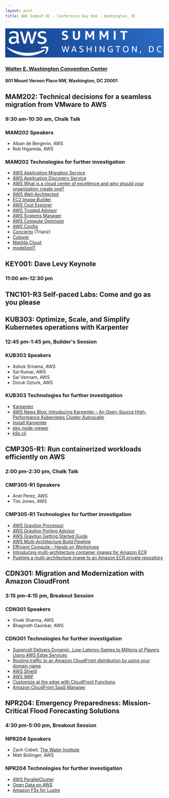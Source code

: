 ```yaml
---
layout: post
title: AWS Summit DC - Conference Day One - Washington, DC
---
```


[![AWS Summits Washington DC](/images/AWSsummitLogoWashingtonDC.png "AWS Summits Washington DC")](https://aws.amazon.com/events/summits/washington-dc/)

### [Walter E. Washington Convention Center](https://eventsdc.com/venue/walter-e-washington-convention-center)

#### 801 Mount Vernon Place NW, Washington, DC 20001

## MAM202: Technical decisions for a seamless migration from VMware to AWS

### 9:30 am-10:30 am, Chalk Talk

### MAM202 Speakers

* Alban de Bergevin, AWS
* Rob Higareda, AWS

### MAM202 Technologies for further investigation

* [AWS Application Migration Service](https://aws.amazon.com/application-migration-service/)
* [AWS Application Discovery Service](https://aws.amazon.com/application-discovery/)
* [AWS What is a cloud center of excellence and why should your organization create one?](https://aws.amazon.com/blogs/publicsector/what-is-cloud-center-excellence-why-should-your-organization-create-one/)
* [AWS Well-Architected](https://aws.amazon.com/architecture/well-architected/?wa-lens-whitepapers.sort-by=item.additionalFields.sortDate&wa-lens-whitepapers.sort-order=desc&wa-guidance-whitepapers.sort-by=item.additionalFields.sortDate&wa-guidance-whitepapers.sort-order=desc)
* [EC2 Image Builder](https://aws.amazon.com/image-builder/)
* [AWS Cost Explorer](https://aws.amazon.com/aws-cost-management/aws-cost-explorer/)
* [AWS Trusted Advisor](https://aws.amazon.com/premiumsupport/technology/trusted-advisor/)
* [AWS Systems Manager](https://aws.amazon.com/systems-manager/)
* [AWS Compute Optimizer](https://aws.amazon.com/compute-optimizer/)
* [AWS Config](https://aws.amazon.com/config/)
* [Concierto](https://www.concierto.cloud) (Trianz)
* [Cutover](https://www.cutover.com/cutover-and-aws)
* [Matilda Cloud](https://www.matildacloud.com)
* [modelizeIT](https://www.modelizeit.com)

## KEY001: Dave Levy Keynote

### 11:00 am-12:30 pm

## TNC101-R3 Self-paced Labs: Come and go as you please

## KUB303: Optimize, Scale, and Simplify Kubernetes operations with Karpenter

### 12:45 pm-1:45 pm, Builder's Session

### KUB303 Speakers

* Ashok Srirama, AWS
* Sai Kumar, AWS
* Sai Vennam, AWS
* Doruk Ozturk, AWS

### KUB303 Technologies for further investigation

* [Karpenter](https://karpenter.sh/)
* [AWS News Blog: Introducing Karpenter – An Open-Source High-Performance Kubernetes Cluster Autoscaler](https://aws.amazon.com/blogs/aws/introducing-karpenter-an-open-source-high-performance-kubernetes-cluster-autoscaler/)
* [Install Karpenter](https://catalog.us-east-1.prod.workshops.aws/event/dashboard/en-US/workshop/install-karpenter)
* [eks-node-viewer](https://github.com/awslabs/eks-node-viewer)
* [k9s cli](https://k9scli.io/)

## CMP305-R1: Run containerized workloads efficiently on AWS

### 2:00 pm-2:30 pm, Chalk Talk

### CMP305-R1 Speakers

* Anel Perez, AWS
* Tim Jones, AWS

### CMP305-R1 Technologies for further investigation

* [AWS Graviton Processor](https://aws.amazon.com/pm/ec2-graviton/)
* [AWS Graviton Porting Advisor](https://github.com/aws/porting-advisor-for-graviton)
* [AWS Graviton Getting Started Guide](https://github.com/aws/aws-graviton-getting-started)
* [AWS Multi-Architecture Build Pipeline](https://github.com/aws-samples/aws-multiarch-container-build-pipeline)
* [Efficient Compute - Hands on Workshops](https://ec2spotworkshops.com)
* [Introducing multi-architecture container images for Amazon ECR](https://aws.amazon.com/blogs/containers/introducing-multi-architecture-container-images-for-amazon-ecr/)
* [Pushing a multi-architecture image to an Amazon ECR private repository](https://docs.aws.amazon.com/AmazonECR/latest/userguide/docker-push-multi-architecture-image.html)

## CDN301: Migration and Modernization with Amazon CloudFront

### 3:15 pm-4:15 pm, Breakout Session

### CDN301 Speakers

* Vivek Sharma, AWS
* Bhagirath Gaonkar, AWS

### CDN301 Technologies for further investigation

* [Supercell Delivers Dynamic, Low-Latency Games to Millions of Players Using AWS Edge Services](https://aws.amazon.com/solutions/case-studies/supercell-edge-services-case-study/)
* [Routing traffic to an Amazon CloudFront distribution by using your domain name](https://docs.aws.amazon.com/Route53/latest/DeveloperGuide/routing-to-cloudfront-distribution.html)
* [AWS Shield](https://aws.amazon.com/shield/)
* [AWS WAF](https://aws.amazon.com/waf/)
* [Customize at the edge with CloudFront Functions](https://docs.aws.amazon.com/AmazonCloudFront/latest/DeveloperGuide/cloudfront-functions.html)
* [Amazon CloudFront SaaS Manager](https://aws.amazon.com/cloudfront/features/saas-manager/)

## NPR204: Emergency Preparedness: Mission-Critical Flood Forecasting Solutions

### 4:30 pm-5:00 pm, Breakout Session

### NPR204 Speakers

* Zach Cobell, [The Water Institute](https://thewaterinstitute.org)
* Matt Bollinger, AWS

### NPR204 Technologies for further investigation

* [AWS ParallelCluster](https://aws.amazon.com/hpc/parallelcluster/)
* [Open Data on AWS](https://aws.amazon.com/opendata/)
* [Amazon FSx for Lustre](https://aws.amazon.com/fsx/lustre/)
